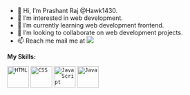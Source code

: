 - 👋 Hi, I’m Prashant Raj @Hawk1430.
- 👀 I’m interested in web development.
- 🌱 I’m currently learning web development frontend.
- 💞️ I’m looking to collaborate on web development projects.
- 📫 Reach me mail me at <a href="mailto:pr2125116@gmail.com"><img src="https://img.shields.io/badge/Gmail-D14836?style=for-the-badge&logo=gmail&logoColor=white"></a>
  




**My Skills:**
<div align="left">
	<code><img width="50" src="https://user-images.githubusercontent.com/25181517/192158954-f88b5814-d510-4564-b285-dff7d6400dad.png" alt="HTML" title="HTML"/></code>
	<code><img width="50" src="https://user-images.githubusercontent.com/25181517/183898674-75a4a1b1-f960-4ea9-abcb-637170a00a75.png" alt="CSS" title="CSS"/></code>
	<code><img width="50" src="https://user-images.githubusercontent.com/25181517/117447155-6a868a00-af3d-11eb-9cfe-245df15c9f3f.png" alt="JavaScript" title="JavaScript"/></code>
	<code><img width="50" src="https://user-images.githubusercontent.com/25181517/117201156-9a724800-adec-11eb-9a9d-3cd0f67da4bc.png" alt="Java" title="Java"/></code>
</div>
<!---
Hawk1430/Hawk1430 is a ✨ special ✨ repository because its `README.md` (this file) appears on your GitHub profile.
You can click the Preview link to take a look at your changes.
--->
